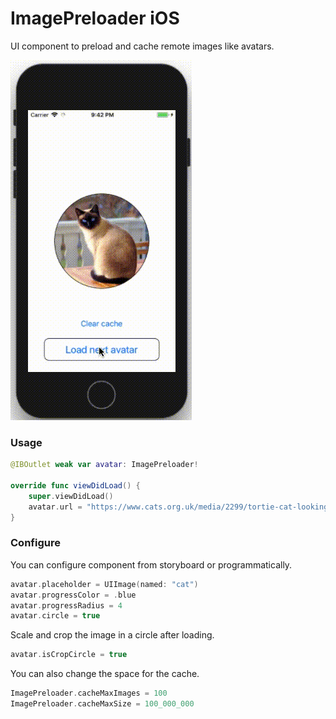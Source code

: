 # ImagePreloader iOS

UI component to preload and cache remote images like avatars.

![](preview.gif)

### Usage

```Swift
@IBOutlet weak var avatar: ImagePreloader!

override func viewDidLoad() {
    super.viewDidLoad()
    avatar.url = "https://www.cats.org.uk/media/2299/tortie-cat-looking-up.jpg"
}
```

### Configure

You can configure component from storyboard or programmatically.
```Swift
avatar.placeholder = UIImage(named: "cat")
avatar.progressColor = .blue
avatar.progressRadius = 4
avatar.circle = true
```
Scale and crop the image in a circle after loading.
```Swift
avatar.isCropCircle = true
```
You can also change the space for the cache.
```Swift
ImagePreloader.cacheMaxImages = 100
ImagePreloader.cacheMaxSize = 100_000_000
```
